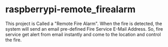 # raspberrypi-remote_firealarm

This project  is Called a "Remote Fire Alarm".  When the fire is detected, the system will send an email pre-defined Fire Service E-Mail Address.  So, fire service get alert from email instantly and come to the location and control the fire.    
